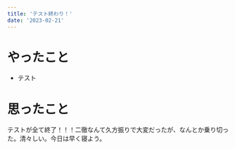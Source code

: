 ```yaml
---
title: 'テスト終わり！'
date: '2023-02-21'
---
```


# やったこと

- テスト

# 思ったこと


テストが全て終了！！！二徹なんて久方振りで大変だったが、なんとか乗り切った。清々しい。今日は早く寝よう。

